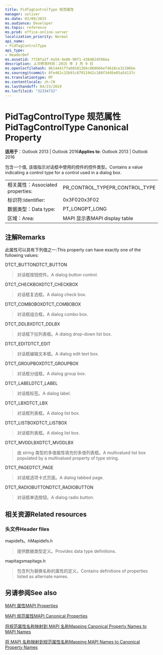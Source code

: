 ```yaml
---
title: PidTagControlType 规范属性
manager: soliver
ms.date: 03/09/2015
ms.audience: Developer
ms.topic: reference
ms.prod: office-online-server
localization_priority: Normal
api_name:
- PidTagControlType
api_type:
- HeaderDef
ms.assetid: 7728fa2f-4a59-4e86-90f1-4384824598aa
description: 上次修改时间：2015 年 3 月 9 日
ms.openlocfilehash: 8614441ffa60181366c860b66ef4618ce32106be
ms.sourcegitcommit: 8fe462c32b91c87911942c188f3445e85a54137c
ms.translationtype: MT
ms.contentlocale: zh-CN
ms.lasthandoff: 04/23/2019
ms.locfileid: "32334732"
---
```

# <a name="pidtagcontroltype-canonical-property"></a><span data-ttu-id="84b64-103">PidTagControlType 规范属性</span><span class="sxs-lookup"><span data-stu-id="84b64-103">PidTagControlType Canonical Property</span></span>

  
  
<span data-ttu-id="84b64-104">**适用于**：Outlook 2013 | Outlook 2016</span><span class="sxs-lookup"><span data-stu-id="84b64-104">**Applies to**: Outlook 2013 | Outlook 2016</span></span> 
  
<span data-ttu-id="84b64-105">包含一个值, 该值指示对话框中使用的控件的控件类型。</span><span class="sxs-lookup"><span data-stu-id="84b64-105">Contains a value indicating a control type for a control used in a dialog box.</span></span> 
  
|||
|:-----|:-----|
|<span data-ttu-id="84b64-106">相关属性：</span><span class="sxs-lookup"><span data-stu-id="84b64-106">Associated properties:</span></span>  <br/> |<span data-ttu-id="84b64-107">PR_CONTROL_TYPE</span><span class="sxs-lookup"><span data-stu-id="84b64-107">PR_CONTROL_TYPE</span></span>  <br/> |
|<span data-ttu-id="84b64-108">标识符:</span><span class="sxs-lookup"><span data-stu-id="84b64-108">Identifier:</span></span>  <br/> |<span data-ttu-id="84b64-109">0x3F02</span><span class="sxs-lookup"><span data-stu-id="84b64-109">0x3F02</span></span>  <br/> |
|<span data-ttu-id="84b64-110">数据类型：</span><span class="sxs-lookup"><span data-stu-id="84b64-110">Data type:</span></span>  <br/> |<span data-ttu-id="84b64-111">PT_LONG</span><span class="sxs-lookup"><span data-stu-id="84b64-111">PT_LONG</span></span>  <br/> |
|<span data-ttu-id="84b64-112">区域：</span><span class="sxs-lookup"><span data-stu-id="84b64-112">Area:</span></span>  <br/> |<span data-ttu-id="84b64-113">MAPI 显示表</span><span class="sxs-lookup"><span data-stu-id="84b64-113">MAPI display table</span></span>  <br/> |
   
## <a name="remarks"></a><span data-ttu-id="84b64-114">注解</span><span class="sxs-lookup"><span data-stu-id="84b64-114">Remarks</span></span>

<span data-ttu-id="84b64-115">此属性可以具有下列值之一:</span><span class="sxs-lookup"><span data-stu-id="84b64-115">This property can have exactly one of the following values:</span></span>
  
<span data-ttu-id="84b64-116">DTCT_BUTTON</span><span class="sxs-lookup"><span data-stu-id="84b64-116">DTCT_BUTTON</span></span> 
  
> <span data-ttu-id="84b64-117">对话框按钮控件。</span><span class="sxs-lookup"><span data-stu-id="84b64-117">A dialog button control.</span></span>
    
<span data-ttu-id="84b64-118">DTCT_CHECKBOX</span><span class="sxs-lookup"><span data-stu-id="84b64-118">DTCT_CHECKBOX</span></span> 
  
> <span data-ttu-id="84b64-119">对话框复选框。</span><span class="sxs-lookup"><span data-stu-id="84b64-119">A dialog check box.</span></span>
    
<span data-ttu-id="84b64-120">DTCT_COMBOBOX</span><span class="sxs-lookup"><span data-stu-id="84b64-120">DTCT_COMBOBOX</span></span> 
  
> <span data-ttu-id="84b64-121">对话框组合框。</span><span class="sxs-lookup"><span data-stu-id="84b64-121">A dialog combo box.</span></span>
    
<span data-ttu-id="84b64-122">DTCT_DDLBX</span><span class="sxs-lookup"><span data-stu-id="84b64-122">DTCT_DDLBX</span></span> 
  
> <span data-ttu-id="84b64-123">对话框下拉列表框。</span><span class="sxs-lookup"><span data-stu-id="84b64-123">A dialog drop-down list box.</span></span>
    
<span data-ttu-id="84b64-124">DTCT_EDIT</span><span class="sxs-lookup"><span data-stu-id="84b64-124">DTCT_EDIT</span></span> 
  
> <span data-ttu-id="84b64-125">对话框编辑文本框。</span><span class="sxs-lookup"><span data-stu-id="84b64-125">A dialog edit text box.</span></span>
    
<span data-ttu-id="84b64-126">DTCT_GROUPBOX</span><span class="sxs-lookup"><span data-stu-id="84b64-126">DTCT_GROUPBOX</span></span> 
  
> <span data-ttu-id="84b64-127">对话框分组框。</span><span class="sxs-lookup"><span data-stu-id="84b64-127">A dialog group box.</span></span>
    
<span data-ttu-id="84b64-128">DTCT_LABEL</span><span class="sxs-lookup"><span data-stu-id="84b64-128">DTCT_LABEL</span></span> 
  
> <span data-ttu-id="84b64-129">对话框标签。</span><span class="sxs-lookup"><span data-stu-id="84b64-129">A dialog label.</span></span>
    
<span data-ttu-id="84b64-130">DTCT_LBX</span><span class="sxs-lookup"><span data-stu-id="84b64-130">DTCT_LBX</span></span> 
  
> <span data-ttu-id="84b64-131">对话框列表框。</span><span class="sxs-lookup"><span data-stu-id="84b64-131">A dialog list box.</span></span>
    
<span data-ttu-id="84b64-132">DTCT_LISTBOX</span><span class="sxs-lookup"><span data-stu-id="84b64-132">DTCT_LISTBOX</span></span> 
  
> <span data-ttu-id="84b64-133">对话框列表框。</span><span class="sxs-lookup"><span data-stu-id="84b64-133">A dialog list box.</span></span>
    
<span data-ttu-id="84b64-134">DTCT_MVDDLBX</span><span class="sxs-lookup"><span data-stu-id="84b64-134">DTCT_MVDDLBX</span></span> 
  
> <span data-ttu-id="84b64-135">由 string 类型的多值属性填充的多值列表框。</span><span class="sxs-lookup"><span data-stu-id="84b64-135">A multivalued list box populated by a multivalued property of type string.</span></span>
    
<span data-ttu-id="84b64-136">DTCT_PAGE</span><span class="sxs-lookup"><span data-stu-id="84b64-136">DTCT_PAGE</span></span> 
  
> <span data-ttu-id="84b64-137">对话框选项卡式页面。</span><span class="sxs-lookup"><span data-stu-id="84b64-137">A dialog tabbed page.</span></span>
    
<span data-ttu-id="84b64-138">DTCT_RADIOBUTTON</span><span class="sxs-lookup"><span data-stu-id="84b64-138">DTCT_RADIOBUTTON</span></span> 
  
> <span data-ttu-id="84b64-139">对话框单选按钮。</span><span class="sxs-lookup"><span data-stu-id="84b64-139">A dialog radio button.</span></span>
    
## <a name="related-resources"></a><span data-ttu-id="84b64-140">相关资源</span><span class="sxs-lookup"><span data-stu-id="84b64-140">Related resources</span></span>

### <a name="header-files"></a><span data-ttu-id="84b64-141">头文件</span><span class="sxs-lookup"><span data-stu-id="84b64-141">Header files</span></span>

<span data-ttu-id="84b64-142">mapidefs。h</span><span class="sxs-lookup"><span data-stu-id="84b64-142">Mapidefs.h</span></span>
  
> <span data-ttu-id="84b64-143">提供数据类型定义。</span><span class="sxs-lookup"><span data-stu-id="84b64-143">Provides data type definitions.</span></span>
    
<span data-ttu-id="84b64-144">mapitags</span><span class="sxs-lookup"><span data-stu-id="84b64-144">mapitags.h</span></span>
  
> <span data-ttu-id="84b64-145">包含列为替换名称的属性的定义。</span><span class="sxs-lookup"><span data-stu-id="84b64-145">Contains definitions of properties listed as alternate names.</span></span>
    
## <a name="see-also"></a><span data-ttu-id="84b64-146">另请参阅</span><span class="sxs-lookup"><span data-stu-id="84b64-146">See also</span></span>



[<span data-ttu-id="84b64-147">MAPI 属性</span><span class="sxs-lookup"><span data-stu-id="84b64-147">MAPI Properties</span></span>](mapi-properties.md)
  
[<span data-ttu-id="84b64-148">MAPI 规范属性</span><span class="sxs-lookup"><span data-stu-id="84b64-148">MAPI Canonical Properties</span></span>](mapi-canonical-properties.md)
  
[<span data-ttu-id="84b64-149">将规范属性名称映射到 MAPI 名称</span><span class="sxs-lookup"><span data-stu-id="84b64-149">Mapping Canonical Property Names to MAPI Names</span></span>](mapping-canonical-property-names-to-mapi-names.md)
  
[<span data-ttu-id="84b64-150">将 MAPI 名称映射到规范属性名称</span><span class="sxs-lookup"><span data-stu-id="84b64-150">Mapping MAPI Names to Canonical Property Names</span></span>](mapping-mapi-names-to-canonical-property-names.md)

